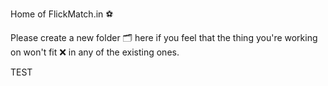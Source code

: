 Home of FlickMatch.in ⚽️

Please create a new folder 🗂 here if you feel that the thing you're working on won't fit ❌ in any of the existing ones.


TEST
